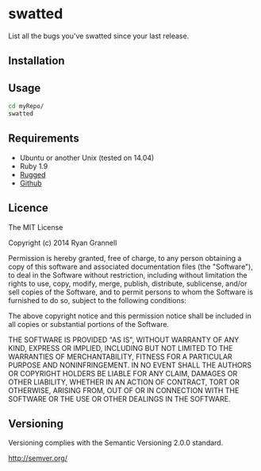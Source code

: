 
# swatted

List all the bugs you've swatted since your last release.

## Installation

## Usage

```bash
cd myRepo/
swatted
```

## Requirements

* Ubuntu or another Unix (tested on 14.04)
* Ruby 1.9
* [Rugged](https://github.com/libgit2/rugged) 
* [Github](https://github.com/peter-murach/github)

## Licence

The MIT License

Copyright (c) 2014 Ryan Grannell

Permission is hereby granted, free of charge, to any person obtaining a copy of this software and associated documentation files (the "Software"), to deal in the Software without restriction, including without limitation the rights to use, copy, modify, merge, publish, distribute, sublicense, and/or sell copies of the Software, and to permit persons to whom the Software is furnished to do so, subject to the following conditions:

The above copyright notice and this permission notice shall be included in all copies or substantial portions of the Software.

THE SOFTWARE IS PROVIDED "AS IS", WITHOUT WARRANTY OF ANY KIND, EXPRESS OR IMPLIED, INCLUDING BUT NOT LIMITED TO THE WARRANTIES OF MERCHANTABILITY, FITNESS FOR A PARTICULAR PURPOSE AND NONINFRINGEMENT. IN NO EVENT SHALL THE AUTHORS OR COPYRIGHT HOLDERS BE LIABLE FOR ANY CLAIM, DAMAGES OR OTHER LIABILITY, WHETHER IN AN ACTION OF CONTRACT, TORT OR OTHERWISE, ARISING FROM, OUT OF OR IN CONNECTION WITH THE SOFTWARE OR THE USE OR OTHER DEALINGS IN THE SOFTWARE.

## Versioning

Versioning complies with the Semantic Versioning 2.0.0 standard.

http://semver.org/
